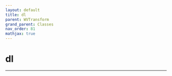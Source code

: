 ```yaml
---
layout: default
title: dl
parent: WVTransform
grand_parent: Classes
nav_order: 81
mathjax: true
---
```


#  dl




---

